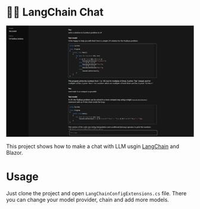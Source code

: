 # 🦜️🔗 LangChain Chat
![preview](images/preview.png)

This project shows how to make a chat with LLM usgin [LangChain](https://github.com/tryAGI/LangChain) and Blazor.

# Usage
Just clone the project and open `LangChainConfigExtensions.cs` file.
There you can change your model provider, chain and add more models.
